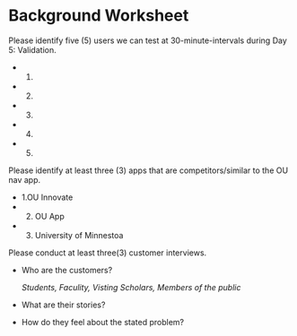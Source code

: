 # Background Worksheet

Please identify five (5) users we can test at 30-minute-intervals during Day 5: Validation.

* 1.
* 2.
* 3.
* 4.
* 5.

Please identify at least three (3) apps that are competitors/similar to the OU nav app.

* 1.OU Innovate
* 2. OU App
* 3. University of Minnestoa

Please conduct at least three(3) customer interviews.

* Who are the customers?

  *Students, Faculity, Visting Scholars, Members of the public*
* What are their stories?
* How do they feel about the stated problem?
